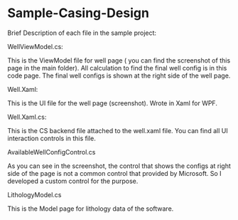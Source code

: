# Sample-Casing-Design

Brief Description of each file in the sample project:

WellViewModel.cs:

This is the ViewModel file for well page ( you can find the screenshot of this page in the main folder). 
All calculation to find the final well config is in this code page. The final well configs is shown at the right side of the well page.

Well.Xaml:

This is the UI file for the well page (screenshot). Wrote in Xaml for WPF.

Well.Xaml.cs:

This is the CS backend file attached to the well.xaml file. You can find all UI interaction controls in this file.

AvailableWellConfigControl.cs

As you can see in the screenshot, the control that shows the configs at right side of the page is not a common control that provided
by Microsoft. So I developed a custom control for the purpose.

LithologyModel.cs

This is the Model page for lithology data of the software. 
